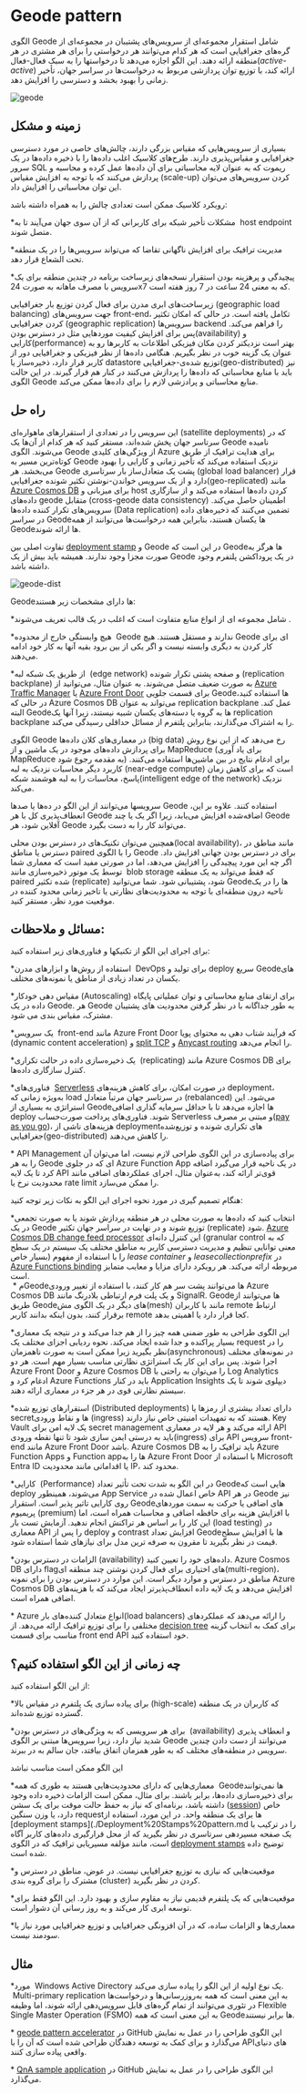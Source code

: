 # ‏Geode pattern

الگوی Geode شامل استقرار مجموعه‌ای از سرویس‌‌های پشتیبان در مجموعه‌ای از گره‌‌های جغرافیایی است که هر کدام می‌توانند هر درخواستی را برای هر مشتری در هر منطقه ارائه دهند. این الگو اجازه می‌دهد تا درخواستها را به سبک فعال-فعال(_active-active_) ارائه کند، با توزیع توان پردازشی  مربوط به درخواست‌ها در سراسر جهان، تأخیر زمانی را بهبود بخشد و دسترسی را افزایش دهد.

![geode](../assets/other/geode.jpg)

## **زمینه و مشکل**

بسیاری از سرویس‌‌هایی که مقیاس بزرگی دارند، چالش‌‌های خاصی در مورد دسترسی جغرافیایی و مقیاس‌پذیری دارند. طرح‌‌های کلاسیک اغلب داده‌ها را با ذخیره داده‌ها در یک سرور SQL ریموت که به عنوان لایه محاسباتی برای آن داده‌ها عمل کرده و محاسبه و پردازش می‌کنند که با توجه به   افزایش مقیاس (scale-up) کردن سرویس‌های می‌توان این توان محاسباتی را افزایش داد.  
  
رویکرد کلاسیک ممکن است تعدادی چالش را به همراه داشته باشد:  
  
*‏ مشکلات تأخیر شبکه برای کاربرانی که از آن سوی جهان می‌آیند تا به host endpoint متصل شوند.  

*‏ مدیریت ترافیک برای افزایش ناگهانی تقاضا که می‌تواند سرویس‌ها را در یک منطقه تحت الشعاع قرار دهد. 

*‏ پیچیدگی و پرهزینه بودن استقرار نسخه‌‌های زیرساخت برنامه در چندین منطقه برای یک سرویس با مصرف ماهانه به صورت  24x7 که به معنی 24 ساعت در 7 روز هفته است.  

زیرساخت‌‌های ابری مدرن برای فعال کردن توزیع بار جغرافیایی (geographic load balancing) جهت سرویس‌‌های front-end، تکامل یافته است. در حالی که امکان تکثیر کردن جغرافیایی (geographic replication) سرویس‌ها backend را فراهم می‌کند. پس برای افزایش کیفیت مورد‌‌هایی مثل در دسترس بودن(availability) و کارایی(performance) بهتر است نزدیکتر کردن مکان فیزیکی اطلاعات به کاربرها رو به عنوان یک گزینه خوب در نظر بگیریم. هنگامی داده‌ها از نظر فیزیکی و جغرافیایی دور از کاربر قرار دارد، ذخیره‌ساز یا datastore توزیع شده‌ی-جغرافیایی(geo-distributed) نیز باید با منابع محاسباتی که داده‌ها را پردازش می‌کنند در کنار هم قرار گیرند. در این حالت الگوی Geode  منابع محاسباتی و پرادزشی لازم را برای داده‌ها ممکن می‌کند.

## راه حل

این سرویس را در تعدادی از استقرار‌های ماهواره‌ای (satellite deployments) که در سرتاسر جهان پخش شده‌اند، مستقر کنید که هر کدام از آن‌ها یک Geode نامیده می‌شوند. الگوی Geode از ویژگی‌‌های کلیدی Azure برای هدایت ترافیک از طریق کوتاه‌ترین مسیر به Geode نزدیک استفاده می‌کند که تأخیر زمانی و کارایی را بهبود می‌بخشد. هر Geode پشت یک متعادل‌ساز بار سرتاسری (global load balancer) قرار دارد و از یک سرویس خواندن-نوشتن تکثیر شونده جغرافیایی(geo-replicated) مانند [Azure Cosmos DB](https://learn.microsoft.com/en-us/azure/cosmos-db/introduction) برای میزبانی و host  کردن داده‌ها استفاده می‌کند و از سازگاری داده‌های geode متقابل (cross-geode data consistency) اطمینان حاصل می‌کند. سرویس‌‌های تکرار کننده داده‌ها (Data replication) تضمین می‌کنند که ذخیره‌‌های داده در سراسر Geodeها یکسان هستند، بنابراین همه درخواست‌ها می‌توانند از همه Geodeها ارائه شوند.  
  
تفاوت اصلی بین [deployment stamp](./Deployment%20Stamps%20pattern.md) و Geode در این است که Geodeها هرگز به صورت مجزا وجود ندارند. همیشه باید بیش از یک Geode در یک  پروداکشن پلتفرم وجود داشته باشد.

![geode-dist](../assets/other/geode-dist.png)


Geodeها دارای مشخصات زیر هستند:

*‏ شامل مجموعه ‌ای از انواع منابع متفاوت است که اغلب در یک قالب تعریف می‌شوند. 

*‏ هیچ وابستگی خارج از محدوده Geode ندارند و مستقل هستند. هیچ Geode ای برای کار کردن به دیگری وابسته نیست و اگر یکی از بین برود بقیه آنها به کار خود ادامه می‌دهند.  

*‏ از طریق یک شبکه لبه (edge network) و صفحه پشتی تکرار شونده (replication backplane) به صورت ضعیف متصل می‌شوند. به عنوان مثال، می‌توانید از [Azure Traffic Manager](https://learn.microsoft.com/en-us/azure/traffic-manager/traffic-manager-overview) یا [Azure Front Door](https://learn.microsoft.com/en-us/azure/frontdoor/front-door-overview) برای قسمت جلویی Geodeها استفاده کنید، در حالی که Azure Cosmos DB می‌تواند به عنوان replication backplane عمل کند. البته Geodeها به گروه‌ یا دسته‌‌های یکسان شبیه نیستند، زیرا آنها یک replication backplane را به اشتراک می‌گذارند، بنابراین پلتفرم از مسائل حداقلی رسیدگی می‌کند.

الگوی Geode در معماری‌‌های کلان داده‌ها (big data) رخ می‌دهد که از این نوع روش برای پردازش داده‌‌های موجود در یک ماشین و از MapReduce (برای یاد آوری MapReduce به مقدمه رجوع شود) برای ادغام نتایج در بین ماشین‌ها استفاده می‌کنند. کاربرد دیگر محاسبات نزدیک به لبه (near-edge compute) است که برای کاهش زمان پاسخ، محاسبات را به لبه هوشمند شبکه(intelligent edge of the network) نزدیک می‌کند.  
  
سرویسها می‌توانند از این الگو در ده‌ها یا صدها Geode استفاده کنند. علاوه بر این، انعطاف‌پذیری کل  با هر Geode اضافه‌شده افزایش می‌یابد، زیرا اگر یک یا چند Geode آفلاین شود، هر Geode می‌تواند کار را به دست بگیرد.  
  
همچنین می‌توان تکنیک‌‌های در دسترس بودن محلی(local availability)، مانند مناطق در دسترس یا مناطق paired را با الگوی Geode برای در دسترس بودن جهانی افزایش داد. اگر چه این مورد  پیچیدگی را افزایش می‌دهد، اما در صورتی مفید است که معماری شما توسط یک موتور ذخیره‌سازی مانند  blob storage که فقط می‌تواند به یک منطقه paired شده تکثیر (replicate)  شود، پشتیبانی شود. شما می‌توانید Geodeها را در یک ناحیه درون منطقه‌ای با توجه به محدودیت‌های نظارتی یا تاخیر زمانی محدود کننده در موقعیت مورد نظر، مستقر کنید.
## مسائل و ملاحظات:

برای اجرای این الگو از تکنیکها و فناوری‌های زیر استفاده کنید:  

*‏ استفاده از روش‌ها و ابزار‌های مدرن DevOps  برای تولید و deploy سریع Geode‌های یکسان در تعداد زیادی از مناطق یا نمونه‌‌های مختلف.  

*‏ مقیاس دهی خودکار(Autoscaling) برای ارتقای منابع محاسباتی و توان عملیاتی پایگاه داده در یک Geode. هر Geode به طور جداگانه با در نظر گرفتن محدودیت های پشتیبان مشترک، مقیاس بندی می شود.

*‏ یک سرویس front-end مانند Azure Front Door که  فرآیند شتاب دهی به محتوای پویا (dynamic content acceleration) و [split TCP](https://learn.microsoft.com/en-us/azure/frontdoor/front-door-traffic-acceleration?pivots=front-door-standard-premium) و [Anycast routing](https://en.wikipedia.org/wiki/Anycast) را انجام می‌دهد.  

*‏ یک ذخیره‌سازی داده در حالت تکراری (replicating) مانند Azure Cosmos DB برای کنترل سازگاری داده‌ها.  

*‏ فناوری‌‌های [Serverless](https://en.wikipedia.org/wiki/Serverless_computing) در صورت امکان، برای کاهش هزینه‌‌های deployment، به‌ویژه زمانی که load در سرتاسر جهان مرتباً متعادل (rebalanced) می‌شود. این استراتژی به بسیاری از Geodeها اجازه می‌دهد تا با حداقل سرمایه گذاری اضافی deploy شوند. فناوری‌‌های پرداخت صورت‌حساب Serverless و مبتنی بر مصرف([pay as you go](https://en.wikipedia.org/wiki/Pay_as_you_go))،  هزینه‌‌های ناشی از deployment‌های تکراری شونده و توزیع‌شده جغرافیایی(geo-distributed) را کاهش می‌دهند.  

*‏ ‏API Management برای پیاده‌سازی در این الگوی طراحی لازم نیست، اما می‌توان آن را به هر Geode ای که در جلوی Azure Function App در یک ناحیه قرار می‌گیرد اضافه کرد تا یک لایه API قوی‌تر ارائه کند، به‌عنوان مثال، اجرای عملکرد‌های اضافی مانند محدودیت نرخ یا rate limit را ممکن می‌سازد.  



هنگام تصمیم گیری در مورد نحوه اجرای این الگو به نکات زیر توجه کنید:  
  
*‏ انتخاب کنید که داده‌ها به صورت محلی در هر منطقه پردازش شوند یا به صورت تجمعی در یک Geode توزیع شوند و در نهایت در سراسر جهان تکثیر (replicate) شود. [Azure Cosmos DB change feed processor](https://learn.microsoft.com/en-us/azure/cosmos-db/change-feed-processor) این کنترل دانه‌ای (granular control که به معنی توانایی تنظیم و مدیریت دسترسی کاربر به مناطق مختلف یک سیستم در یک سطح بسیار خاص)  را با استفاده از مفهوم _lease container_ و _leasecollectionprefix_ در [Azure Functions binding](https://learn.microsoft.com/en-us/azure/cosmos-db/change-feed-functions) مربوطه ارائه می‌کند. هر رویکرد دارای مزایا و معایب متمایز است.  
م
*‏ ‏Geodeها می‌توانند پشت سر هم کار کنند، با استفاده از  تغییر ورودی Azure Cosmos DB و یک پلت فرم ارتباطی بلادرنگ مانند SignalR. ‏Geodeها‏ می‌توانند از طریق Geode‌های دیگر در یک الگوی مش(mesh) مانند با کاربران remote ارتباط برقرار کنند، بدون اینکه بدانند کاربر remote کجا قرار دارد یا اهمیتی بدهد.  

*‏ این الگوی طراحی به طور ضمنی همه چیز را از هم جدا می‌کند و در نتیجه یک معماری بسیار پراکنده و جدا شده ایجاد می‌کند. نحوه ردیابی اجزای مختلف یک request را در نظر بگیرید زیرا ممکن است به صورت ناهمزمان(asynchronous) در نمونه‌های مختلف اجرا شوند. پس برای این کار  یک استراتژی نظارتی مناسب بسیار مهم است. هر دو Azure Front Door و Azure Cosmos DB را می‌توان به راحتی با Log Analytics ادغام کرد و Azure Functions باید در کنار Application Insights دیپلوی شوند تا یک سیستم نظارتی قوی در هر جزء در معماری ارائه دهند.  

*‏ استقرار‌های توزیع شده(Distributed deployments) دارای تعداد بیشتری از رمزها یا secretها و نقاط ورودی (ingress) هستند که به تمهیدات امنیتی خاص نیاز دارند. Key Vault یک لایه امن برای secret management ارائه می‌کند و هر لایه در معماری API باید به درستی ایمن سازی شود تا تنها نقطه ورودی(ingress) برای API سرویس front-end مانند Azure Front Door باشد. Azure Cosmos DB باید ترافیک را به Azure Function Apps و Function appها را به Azure Front Door با استفاده از Microsoft Entra ID یا اقداماتی مانند محدودیت IP، محدود کند.  

*‏ کارایی (Performance) در این الگو به شدت تحت تأثیر تعداد Geode‌هایی است که deploy می‌شوند، همینطور  App Service خاص اعمال شده در  API در هر Geode نیز روی کارایی تاثیر پذیر است. استقرار Geode‌های اضافی یا حرکت به سمت مورد‌های پریمیوم (premium) با افزایش هزینه برای حافظه اضافی و محاسبات همراه است، اما این کار را بر اساس هر تراکنش انجام ندهید. آزمایش تست بار (load testing) در معماری API را پس از deploy و contrast افزایش تعداد Geodeها با افزایش سطح قیمت در نظر بگیرید تا مقرون به صرفه ترین مدل برای نیاز‌های شما استفاده شود.

*‏ الزامات در دسترس بودن(availability) داده‌های خود را تعیین کنید. Azure Cosmos DB دارای flag‌های اختیاری برای فعال کردن نوشتن چند منطقه ای(multi-region)، مناطق در دسترس  و موارد دیگر است. این موارد در دسترس بودن را برای نمونه Azure Cosmos DB افزایش می‌دهد و یک لایه داده انعطاف‌پذیرتر ایجاد می‌کند که با هزینه‌‌های اضافی همراه است.

*‏ ‏Azure انواع متعادل کننده‌های بار(load balancers) را ارائه می‌دهد که عملکرد‌های مختلفی را برای توزیع ترافیک ارائه می‌دهد. از [decision tree](https://learn.microsoft.com/en-us/azure/architecture/guide/technology-choices/load-balancing-overview#decision-tree-for-load-balancing-in-azure) برای کمک به انتخاب گزینه مناسب برای قسمت front end API خود استفاده کنید.

## چه زمانی از این الگو استفاده کنیم؟

از این الگو استفاده کنید:  
  
*‏ برای پیاده سازی یک پلتفرم در مقیاس بالا(high-scale) که کاربران در یک منطقه گسترده توزیع شده‌اند.  

*‏ برای هر سرویسی که به ویژگی‌های در دسترس بودن (availability) و انعطاف پذیری شدید نیاز دارد، زیرا سرویس‌ها مبتنی بر الگوی Geode می‌توانند از دست دادن چندین سرویس در منطقه‌‌های مختلف که به طور همزمان اتفاق بیافتد، جان سالم به در ببرند.  

این الگو ممکن است مناسب نباشد  
  
*‏ معماری‌‌هایی که دارای محدودیت‌‌هایی هستند به طوری که همه Geodeها نمی‌توانند برای ذخیره‌سازی داده‌ها، برابر باشند. برای مثال، ممکن است الزامات ذخیره داده وجود داشته باشد، برنامه‌ای که نیاز به حفظ حالت موقت برای یک سشن ([session](https://en.wikipedia.org/wiki/Session_(computer_science))) خاص دارد، یا وزن سنگین requestها برای یک منطقه واحد. در این مورد، استفاده از [deployment stamps](./Deployment%20Stamps%20pattern.md را در ترکیب با یک صفحه مسیردهی سرتاسری در نظر بگیرید که از محل قرارگیری داده‌های کاربر آگاه است، مانند مؤلفه مسیریابی ترافیک که در الگوی [deployment stamps](./Deployment%20Stamps%20pattern.md) توضیح داده شده است.  

*‏ موقعیت‌هایی که نیازی به توزیع جغرافیایی نیست. در عوض، مناطق در دسترس و مشترک را برای گروه بندی (cluster) کردن در نظر بگیرید.

*‏ موقعیت‌هایی که یک پلتفرم قدیمی نیاز به مقاوم سازی و بهبود دارد. این الگو فقط برای توسعه ابری کار می‌کند و به روز رسانی آن دشوار است.  

*‏ معماری‌ها و الزامات ساده، که در آن افزونگی جغرافیایی و توزیع جغرافیایی مورد نیاز یا سودمند نیست.

## مثال

*‏ مورد Windows Active Directory یک نوع اولیه از این الگو را پیاده سازی می‌کند.  Multi-primary replication به این معنی است که همه به‌روزرسانی‌ها و درخواست‌ها در تئوری می‌توانند از تمام گره‌‌های قابل سرویس‌دهی ارائه شوند، اما وظیفه Flexible Single Master Operation (FSMO) به این معنی است که همه Geodeها برابر نیستند.  

*‏ ‏[geode pattern accelerator](https://github.com/mspnp/geode-pattern-accelerator) در GitHub این الگوی طراحی را در عمل به نمایش می‌گذارد و برای کمک به توسعه دهندگان طراحی شده است که آن را با API‌های دنیای واقعی پیاده سازی کنند.  

*‏  [QnA sample application](https://github.com/xstof/qnademo) در GitHub این الگوی طراحی را در عمل به نمایش می‌گذارد.  
 